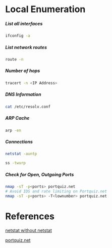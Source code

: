 # Local Enumeration
##### List all interfaces
```bash
ifconfig -a
```

##### List network routes
```bash
route -n
```

##### Number of hops
```bash
tracert -n <IP Address>
```

##### DNS Information
```bash
cat /etc/resolv.conf
```

##### ARP Cache
```bash
arp -en
```

##### Connections
```bash
netstat -auntp

ss -twurp
```

##### Check for Open, Outgoing Ports
```bash
nmap -sT -p<ports> portquiz.net
# Avoid IDS and rate limiting on Portquiz.net
nmap -sT -p<ports> -T<lownumber> portquiz.net
```

# References
[netstat without netstat](https://staaldraad.github.io/2017/12/20/netstat-without-netstat/)

[portquiz.net](http://portquiz.net/)